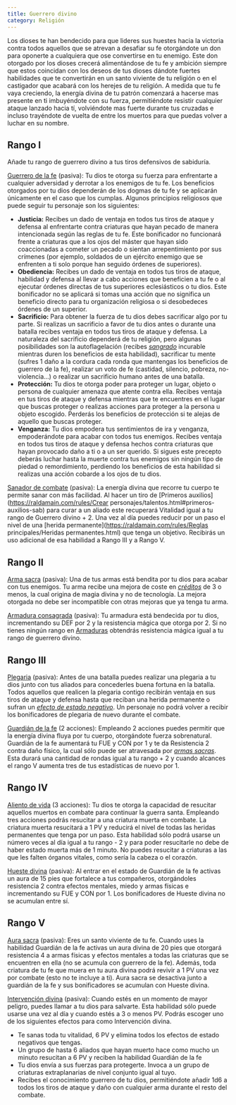 ```yaml
---
title: Guerrero divino
category: Religión
---
```


Los dioses te han bendecido para que lideres sus huestes hacia la victoria contra todos aquellos que se atrevan a desafiar su fe otorgándote un don para oponerte a cualquiera que ose convertirse en tu enemigo. Este don otorgado por los dioses crecerá alimentándose de tu fe y ambición siempre que estos coincidan con los deseos de tus dioses dándote fuertes habilidades que te convertirán en un santo viviente de tu religión o en el castigador que acabará con los herejes de tu religión. A medida que tu fe vaya creciendo, la energía divina de tu patrón comenzará a hacerse mas presente en ti imbuyéndote con su fuerza, permitiéndote resistir cualquier ataque lanzado hacia tí, volviéndote mas fuerte durante tus cruzadas e incluso trayéndote de vuelta de entre los muertos para que puedas volver a luchar en su nombre.

## Rango I

Añade tu rango de guerrero divino a tus tiros defensivos de sabiduría.

<u>Guerrero de la fe</u> (pasiva): Tu dios te otorga su fuerza para enfrentarte a cualquier adversidad y derrotar a los enemigos de tu fe. Los beneficios otorgados por tu dios dependerán de los dogmas de tu fe y se aplicarán únicamente en el caso que los cumplas. Algunos principios religiosos que puede seguir tu personaje son los siguientes:

- **Justicia:** Recibes un dado de ventaja en todos tus tiros de ataque y defensa al enfrentarte contra criaturas que hayan pecado de manera intencionada según las reglas de tu fe. Este bonificador no funcionará frente a criaturas que a los ojos del máster que hayan sido coaccionadas a cometer un pecado o sientan arrepentimiento por sus crímenes (por ejemplo, soldados de un ejército enemigo que se enfrenten a ti solo porque han seguido órdenes de superiores).
- **Obediencia:** Recibes un dado de ventaja en todos tus tiros de ataque, habilidad y defensa al llevar a cabo acciones que beneficien a tu fe o al ejecutar órdenes directas de tus superiores eclesiásticos o tu dios. Este bonificador no se aplicará si tomas una acción que no significa un beneficio directo para tu organización religiosa o si desobedeces órdenes de un superior.
- **Sacrificio:** Para obtener la fuerza de tu dios debes sacrificar algo por tu parte. Si realizas un sacrificio a favor de tu dios antes o durante una batalla recibes ventaja en todos tus tiros de ataque y defensa. La naturaleza del sacrificio dependerá de tu religión, pero algunas posibilidades son la autoflagelación (recibes *[sangrado](https://raldamain.com/rules/Reglas%20principales/Efectos%20de%20estado.html#sangrado)* incurable mientras duren los beneficios de esta habilidad), sacrificar tu mente (sufres 1 daño a la cordura cada ronda que mantengas los beneficios de guerrero de la fe), realizar un voto de fe (castidad, silencio, pobreza, no-violencia...) o realizar un sacrificio humano antes de una batalla.
- **Protección:** Tu dios te otorga poder para proteger un lugar, objeto o persona de cualquier amenaza que atente contra ella. Recibes ventaja en tus tiros de ataque y defensa mientras que te encuentres en el  lugar que buscas proteger o realizas acciones para proteger a la persona u objeto escogido. Perderás los beneficios de protección si te alejas de aquello que buscas proteger.
- **Venganza:** Tu dios empodera tus sentimientos de ira y venganza, empoderándote para acabar con todos tus enemigos. Recibes ventaja en todos tus tiros de ataque y defensa hechos contra criaturas que hayan provocado daño a ti o a un ser querido. Si sigues este precepto deberás luchar hasta la muerte contra tus enemigos sin ningún tipo de piedad o remordimiento, perdiendo los beneficios de esta habilidad si realizas una acción cobarde a los ojos de tu dios.

<u>Sanador de combate</u> (pasiva): La energía divina que recorre tu cuerpo te permite sanar con más facilidad. Al hacer un tiro de [Primeros auxilios](https://raldamain.com/rules/Crear personajes/talentos.html#primeros-auxilios-sab) para curar a un aliado este recuperará Vitalidad igual a tu rango de Guerrero divino + 2. Una vez al día puedes reducir por un paso el nivel de una [herida permanente](https://raldamain.com/rules/Reglas principales/Heridas permanentes.html) que tenga un objetivo. Recibirás un uso adicional de esa habilidad a Rango III y a Rango V.

## Rango II

<u>Arma sacra</u> (pasiva): Una de tus armas está bendita por tu dios para acabar con tus enemigos. Tu arma recibe una mejora de coste en *[créditos](https://raldamain.com/rules/Reglas%20adicionales/equipamiento/mejoras%20de%20arma.html)* de 3 o menos, la cual origina de magia divina y no de tecnología. La mejora otorgada no debe ser incompatible con otras mejoras que ya tenga tu arma.

<u>Armadura consagrada</u> (pasiva): Tu armadura está bendecida por tu dios, incrementando su DEF por 2 y la resistencia mágica que otorga por 2. Si no tienes ningún rango en [Armaduras](https://raldamain.com/rules/Rangos/Combate/armaduras.html) obtendrás resistencia mágica igual a tu rango de guerrero divino.

## Rango III

<u>Plegaria</u> (pasiva): Antes de una batalla puedes realizar una plegaria a tu dios junto con tus aliados para concederles buena fortuna en la batalla. Todos aquellos que realicen la plegaria contigo recibirán ventaja en sus tiros de ataque y defensa hasta que reciban una herida permanente o sufran un *[efecto de estado negativo](https://raldamain.com/rules/Reglas%20principales/Efectos%20de%20estado.html)*. Un personaje no podrá volver a recibir los bonificadores de plegaria de nuevo durante el combate.

<u>Guardián de la fe</u> (2 acciones): Empleando 2 acciones puedes permitir que la energía divina fluya por tu cuerpo, otorgándote fuerza sobrenatural. Guardián de la fe aumentará tu FUE y CON por 1 y te da Resistencia 2 contra daño físico, la cual sólo puede ser atravesada por *[armas sacras](https://raldamain.com/rules/Rangos/Religion/guerrero%20divino.html#rango-ii)*. Esta durará una cantidad de rondas igual a tu rango + 2 y cuando alcances el rango V aumenta tres de tus estadísticas de nuevo por 1.

## Rango IV

<u>Aliento de vida</u> (3 acciones): Tu dios te otorga la capacidad de resucitar aquellos muertos en combate para continuar la guerra santa. Empleando tres acciones podrás resucitar a una criatura muerta en combate. La criatura muerta resucitará a 1 PV y reducirá el nivel de todas las heridas permanentes que tenga por un paso. Esta habilidad sólo podrá usarse un número veces al día igual a tu rango - 2 y para poder resucitarle no debe de haber estado muerta más de 1 minuto. No puedes resucitar a criaturas a las que les falten órganos vitales, como sería la cabeza o el corazón.

<u>Hueste divina</u> (pasiva): Al entrar en el estado de Guardián de la fe activas un aura de 15 pies que fortalece a tus compañeros, otorgándoles resistencia 2 contra efectos mentales, miedo y armas físicas e incrementando su FUE y CON por 1. Los bonificadores de Hueste divina no se acumulan entre sí.

## Rango V

<u>Aura sacra</u> (pasiva): Eres un santo viviente de tu fe. Cuando uses la habilidad Guardián de la fe activas un aura divina de 20 pies que otorgará resistencia 4 a armas físicas y efectos mentales a todas las criaturas que se encuentren en ella (no se acumula con guerrero de la fe). Además, toda criatura de tu fe que muera en tu aura divina podrá revivir a 1 PV una vez por combate (esto no te incluye a ti). Aura sacra se desactiva junto a guardián de la fe y sus bonificadores se acumulan con Hueste divina.

<u>Intervención divina</u> (pasiva): Cuando estés en un momento de mayor peligro, puedes llamar a tu dios para salvarte. Esta habilidad sólo puede usarse una vez al día y cuando estés a 3 o menos PV. Podrás escoger uno de los siguientes efectos para como Intervención divina.

- Te sanas toda tu vitalidad, 6 PV y elimina todos los efectos de estado negativos que tengas.
- Un grupo de hasta 6 aliados que hayan muerto hace como mucho un minuto resucitan a 6 PV y reciben la habilidad Guardián de la fe
- Tu dios envía a sus fuerzas para protegerte. Invoca a un grupo de criaturas extraplanarias de nivel conjunto igual al tuyo.
- Recibes el conocimiento guerrero de tu dios, permitiéndote añadir 1d6 a todos los tiros de ataque y daño con cualquier arma durante el resto del combate.